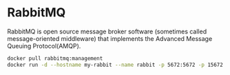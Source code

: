 # RabbitMQ
RabbitMQ is open source message broker software (sometimes called message-oriented middleware) that implements the Advanced Message Queuing Protocol(AMQP).
```bash
docker pull rabbitmq:management
docker run -d --hostname my-rabbit --name rabbit -p 5672:5672 -p 15672:15672 rabbitmq:management
```
